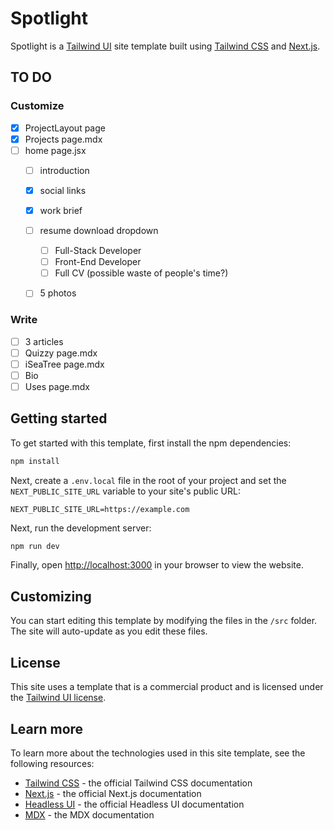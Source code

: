 # Spotlight

Spotlight is a [Tailwind UI](https://tailwindui.com) site template built using [Tailwind CSS](https://tailwindcss.com) and [Next.js](https://nextjs.org).

## TO DO

### Customize
  - [x] ProjectLayout page
  - [x] Projects page.mdx
  - [ ] home page.jsx
    - [ ] introduction 
    - [x] social links
    - [x] work brief
    - [ ] resume download dropdown
      - [ ] Full-Stack Developer
      - [ ] Front-End Developer
      - [ ] Full CV (possible waste of people's time?)
    - [ ] 5 photos


### Write
  - [ ] 3 articles
  - [ ] Quizzy page.mdx
  - [ ] iSeaTree page.mdx
  - [ ] Bio
  - [ ] Uses page.mdx

## Getting started

To get started with this template, first install the npm dependencies:

```bash
npm install
```

Next, create a `.env.local` file in the root of your project and set the `NEXT_PUBLIC_SITE_URL` variable to your site's public URL:

```
NEXT_PUBLIC_SITE_URL=https://example.com
```

Next, run the development server:

```bash
npm run dev
```

Finally, open [http://localhost:3000](http://localhost:3000) in your browser to view the website.

## Customizing

You can start editing this template by modifying the files in the `/src` folder. The site will auto-update as you edit these files.

## License

This site uses a template that is a commercial product and is licensed under the [Tailwind UI license](https://tailwindui.com/license).

## Learn more

To learn more about the technologies used in this site template, see the following resources:

- [Tailwind CSS](https://tailwindcss.com/docs) - the official Tailwind CSS documentation
- [Next.js](https://nextjs.org/docs) - the official Next.js documentation
- [Headless UI](https://headlessui.dev) - the official Headless UI documentation
- [MDX](https://mdxjs.com) - the MDX documentation
